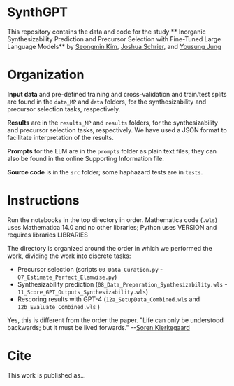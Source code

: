 # SynthGPT

This repository contains the data and code for the study **  Inorganic Synthesizability Prediction and Precursor Selection with Fine-Tuned Large Language Models** by [Seongmin Kim](https://scholar.google.com/citations?user=HXcbuWQAAAAJ&hl=en&oi=ao), [Joshua Schrier](https://scholar.google.com/citations?user=zJC_7roAAAAJ&hl=en), and [Yousung Jung](https://scholar.google.com/citations?user=y8D-JCAAAAAJ&hl=en&oi=ao)

# Organization

**Input data** and pre-defined training and cross-validation and train/test splits are found in the `data_MP` and `data` folders, for the synthesizability and precursor selection tasks, respectively.

**Results** are in the `results_MP` and `results` folders, for the synthesizability and precursor selection tasks, respectively.  We have used a JSON format to facilitate interpretation of the results.

**Prompts** for the LLM are in the `prompts` folder as plain text files;  they can also be found in the online Supporting Information file.

**Source code** is in the `src` folder; some haphazard tests are in `tests`.


# Instructions

Run the notebooks in the top directory in order.  Mathematica code (`.wls`) uses Mathematica 14.0 and no other libraries; Python uses VERSION and requires libraries LIBRARIES

The directory is organized around the order in which we performed the work, dividing the work into discrete tasks:  
 - Precursor selection  (scripts `00_Data_Curation.py` - `07_Estimate_Perfect_Elemwise.py`) 
- Synthesizability prediction (`08_Data_Preparation_Synthesizability.wls` - `11_Score_GPT_Outputs_Synthesizability.wls`)
- Rescoring results with GPT-4 (`12a_SetupData_Combined.wls` and `12b_Evaluate_Combined.wls` )

Yes, this is different from the order the paper.  "Life can only be understood backwards; but it must be lived forwards." --[Soren Kierkegaard](https://en.wikipedia.org/wiki/Søren_Kierkegaard) 

# Cite

This work is published as... 
